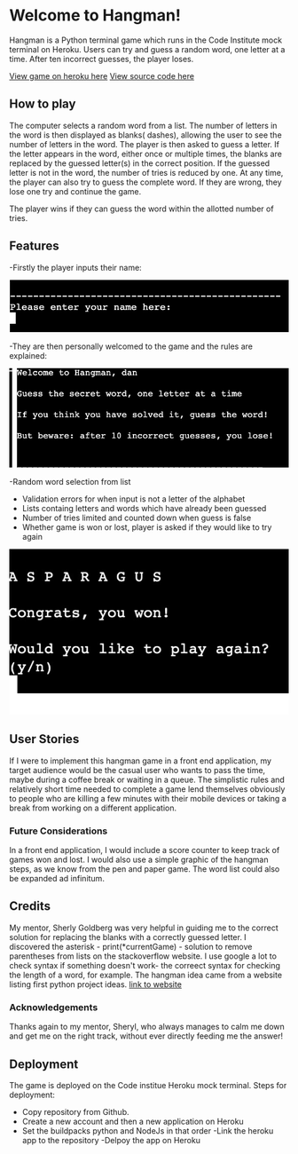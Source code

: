 # Welcome to Hangman!

Hangman is a Python terminal game which runs in the Code Institute mock terminal on Heroku. 
Users can try and guess a random word, one letter at a time. After ten incorrect guesses, the player loses.

[View game on heroku here](https://hangman-townsend-c81a17acad8f.herokuapp.com/)
[View source code here](https://github.com/townsend75/hangman-game)


## How to play

The computer selects a random word from a list. The number of letters in the word is then displayed as blanks( dashes), allowing the user to see the number of letters in the word. 
The player is then asked to guess a letter. If the letter appears in the word, either once or multiple times, the blanks are replaced by the guessed letter(s) in the correct position. If the guessed letter is not in the word, the number of tries is reduced by one. 
At any time, the player can also try to guess the complete word. If they are wrong, they lose one try and continue the game. 

The player wins if they can guess the word within the allotted number of tries. 

## Features

-Firstly the player inputs their name:

![User name input](images/Hangman%20Enter%20name.jpg)

-They are then personally welcomed to the game and the rules are explained:

![Welcome message](images/Welcome%20message.jpg)

-Random word selection from list
- Validation errors for when input is not a letter of the alphabet
- Lists containg letters and words which have already been guessed
- Number of tries limited and counted down when guess is false
- Whether game is won or lost, player is asked if they would like to try again

![Link to play again question](images/Hangman%20Play%20Again.jpg)



## User Stories

If I were to implement this hangman game in a front end application, my target audience would be the casual user who wants to pass the time, maybe during a coffee break or waiting in a queue. The simplistic rules and relatively short time needed to complete a game lend themselves obviously to people who are killing a few minutes with their mobile devices or taking a break from working on a different application. 

### Future Considerations

In a front end application, I would include a score counter to keep track of games won and lost. I would also use a simple graphic of the hangman steps, as we know from the pen and paper game. The word list could also be expanded ad infinitum. 

## Credits

My mentor, Sherly Goldberg was very helpful in guiding me to the correct solution for replacing the blanks with a correctly guessed letter. 
I discovered the asterisk - print(*currentGame) - solution to remove parentheses from lists on the stackoverflow website. 
I use google a lot to check syntax if something doesn't work- the correect syntax for checking the length of a word, for example. 
The hangman idea came from a website listing first python project ideas. [link to website](https://www.upgrad.com/blog/python-projects-ideas-topics-beginners/)

### Acknowledgements

Thanks again to my mentor, Sheryl, who always manages to calm me down and get me on the right track, without ever directly feeding me the answer!

## Deployment

The game is deployed on the Code institue Heroku mock terminal. 
Steps for deployment:
- Copy repository from Github.
- Create a new account and then a new application on Heroku
- Set the buildpacks python and NodeJs in that order
-Link the heroku app to the repository
-Delpoy the app on Heroku


